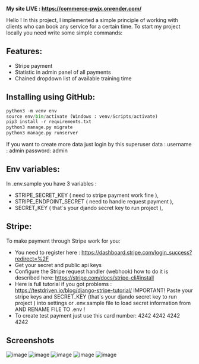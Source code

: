 **My site LIVE : https://commerce-pwjx.onrender.com/**

Hello ! In this project, I implemented a simple principle of working with clients who can book any service for a certain time.
To start my project locally you need write some simple commands:
## Features:
- Stripe payment
- Statistic in admin panel of all payments
- Chained dropdown list of available training time
## Installing using GitHub:
```python
python3 -m venv env
source env/bin/activate (Windows : venv/Scripts/activate)
pip3 install -r requirements.txt
python3 manage.py migrate
python3 manage.py runserver
```
If you want to create more data just login by this superuser data :
username : admin
password: admin 
## Env variables:
  In .env.sample you have 3 variables : 
- STRIPE_SECRET_KEY ( need to stripe payment work fine ),
- STRIPE_ENDPOINT_SECRET ( need to handle request payment ),
- SECRET_KEY ( that`s your djando secret key to run project ),
## Stripe:
To make payment through Stripe work for you:
- You need to register here : https://dashboard.stripe.com/login_success?redirect=%2F
- Get your secret and public api keys
- Configure the Stripe request handler (webhook)  how to do it is described here: https://stripe.com/docs/stripe-cli#install
- Here is full tutorial if you got problems : https://testdriven.io/blog/django-stripe-tutorial/
IMPORTANT! Paste your stripe keys and SECRET_KEY (that`s your djando secret key to run project ) into settings or .env.sample file to load secret information from AND RENAME FILE TO .env !
- To create test payment just use this card number: 4242 4242 4242 4242

## Screenshots
![image](https://user-images.githubusercontent.com/102595649/224473708-01f94820-4fe9-43e1-9146-7e22465e2d19.png)
![image](https://user-images.githubusercontent.com/102595649/224473846-78befcec-963f-4e37-af8b-b377b280d264.png)
![image](https://user-images.githubusercontent.com/102595649/224473870-e8cf82f3-b257-4f95-8a0b-0391b59ba537.png)
![image](https://user-images.githubusercontent.com/102595649/224473900-663c1cf5-1ddc-43de-b182-53742df2eecb.png)
![image](https://user-images.githubusercontent.com/102595649/224473923-26c265b2-fc70-47d6-82f6-caf9c387003d.png)

